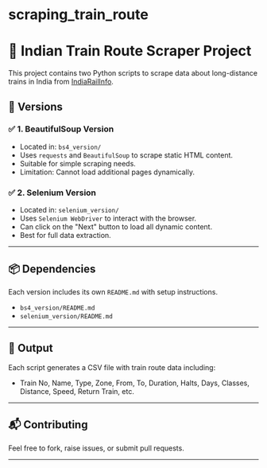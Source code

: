 # scraping_train_route
# 🚆 Indian Train Route Scraper Project

This project contains two Python scripts to scrape data about long-distance trains in India from [IndiaRailInfo](https://indiarailinfo.com).

## 📁 Versions

### ✅ 1. BeautifulSoup Version

- Located in: `bs4_version/`
- Uses `requests` and `BeautifulSoup` to scrape static HTML content.
- Suitable for simple scraping needs.
- Limitation: Cannot load additional pages dynamically.

### ✅ 2. Selenium Version

- Located in: `selenium_version/`
- Uses `Selenium WebDriver` to interact with the browser.
- Can click on the "Next" button to load all dynamic content.
- Best for full data extraction.

---

## 📦 Dependencies

Each version includes its own `README.md` with setup instructions.

- `bs4_version/README.md`
- `selenium_version/README.md`

---

## 📄 Output

Each script generates a CSV file with train route data including:

- Train No, Name, Type, Zone, From, To, Duration, Halts, Days, Classes, Distance, Speed, Return Train, etc.

---

## 📬 Contributing

Feel free to fork, raise issues, or submit pull requests.

---
